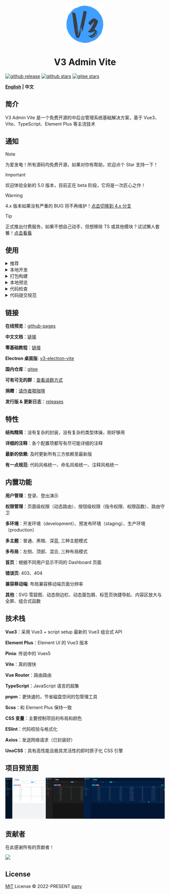 <div align="center">
  <img alt="logo" width="120" height="120" src="./src/common/assets/images/layouts/logo.png">
  <h1>V3 Admin Vite</h1>
</div>

[![github release](https://img.shields.io/github/v/release/un-pany/v3-admin-vite?style=flat)](https://github.com/un-pany/v3-admin-vite/releases)
[![github stars](https://img.shields.io/github/stars/un-pany/v3-admin-vite?style=flat)](https://github.com/un-pany/v3-admin-vite/stargazers)
[![gitee stars](https://gitee.com/un-pany/v3-admin-vite/badge/star.svg)](https://gitee.com/un-pany/v3-admin-vite/stargazers)

<b><a href="./README.md">English</a> | 中文</b>

## 简介

V3 Admin Vite 是一个免费开源的中后台管理系统基础解决方案，基于 Vue3、Vite、TypeScript、Element Plus 等主流技术

## 通知

> [!NOTE]
> 为爱发电！所有源码均免费开源，如果对你有帮助，欢迎点个 Star 支持一下！

> [!IMPORTANT]
> 欢迎体验全新的 5.0 版本，目前正在 beta 阶段，它将是一次匠心之作！

> [!WARNING]
> 4.x 版本如果没有严重的 BUG 将不再维护！[点击切换到 4.x 分支](https://github.com/un-pany/v3-admin-vite/tree/4.x)

> [!TIP]
> 正式推出付费服务，如果不想自己动手，但想移除 TS 或其他模块？试试懒人套餐！[点击看看](https://github.com/un-pany/v3-admin-vite/issues/225)

## 使用

<details>
<summary>推荐</summary>

<br>

- 新版 `Visual Studio Code`
- 安装 `.vscode/extensions.json` 文件中推荐的插件
- `node` 20.x 或 22+
- `pnpm` 9+

</details>

<details>
<summary>本地开发</summary>

<br>

```bash
# 克隆项目
git clone https://github.com/un-pany/v3-admin-vite.git

# 进入项目目录
cd v3-admin-vite

# 安装依赖
pnpm i

# 启动服务
pnpm dev
```

</details>

<details>
<summary>打包构建</summary>

<br>

```bash
# 打包构建预发布环境
pnpm build:staging

# 打包构建生产环境
pnpm build
```

</details>

<details>
<summary>本地预览</summary>

<br>

```bash
# 先执行打包构建命令生成 dist 目录后再执行以下预览命令
pnpm preview
```

</details>

<details>
<summary>代码检查</summary>

<br>

```bash
# 代码校验与格式化
pnpm lint

# 单元测试
pnpm test
```

</details>

<details>
<summary>代码提交规范</summary>

<br>

`feat` 新功能

`fix` 修复错误

`perf` 优化

`refactor` 重构代码

`docs` 文档和注释

`types` 类型相关

`test` 单测相关

`ci` 持续集成、工作流

`revert` 撤销更改

`chore` 琐事（更新依赖、修改配置等）

</details>

## 链接

**在线预览**：[github-pages](https://un-pany.github.io/v3-admin-vite)

**中文文档**：[链接](https://juejin.cn/post/7445151895121543209)

**零基础教程**：[链接](https://juejin.cn/column/7207659644487139387)

**Electron 桌面版**: [v3-electron-vite](https://github.com/un-pany/v3-electron-vite)

**国内仓库**：[gitee](https://gitee.com/un-pany/v3-admin-vite)

**可有可无的群**：[查看进群方式](https://github.com/un-pany/v3-admin-vite/issues/191)

**捐赠**：[请作者喝咖啡](https://github.com/un-pany/v3-admin-vite/issues/69)

**发行版 & 更新日志**：[releases](https://github.com/un-pany/v3-admin-vite/releases)

## 特性

**结构精简**：没有复杂的封装，没有复杂的类型体操，刚好够用

**详细的注释**：各个配置项都写有尽可能详细的注释

**最新的依赖**: 及时更新所有三方依赖至最新版

**有一点规范**: 代码风格统一、命名风格统一、注释风格统一

## 内置功能

**用户管理**：登录、登出演示

**权限管理**：页面级权限（动态路由）、按钮级权限（指令权限、权限函数）、路由守卫

**多环境**：开发环境（development）、预发布环境（staging）、生产环境（production）

**多主题**：普通、黑暗、深蓝, 三种主题模式

**多布局**：左侧、顶部、混合, 三种布局模式

**首页**：根据不同用户显示不同的 Dashboard 页面

**错误页**: 403、404

**兼容移动端**: 布局兼容移动端页面分辨率

**其他**：SVG 雪碧图、动态侧边栏、动态面包屑、标签页快捷导航、内容区放大与全屏、组合式函数

## 技术栈

**Vue3**：采用 Vue3 + script setup 最新的 Vue3 组合式 API

**Element Plus**：Element UI 的 Vue3 版本

**Pinia**: 传说中的 Vuex5

**Vite**：真的很快

**Vue Router**：路由路由

**TypeScript**：JavaScript 语言的超集

**pnpm**：更快速的，节省磁盘空间的包管理工具

**Scss**：和 Element Plus 保持一致

**CSS 变量**：主要控制项目的布局和颜色

**ESlint**：代码校验与格式化

**Axios**：发送网络请求（已封装好）

**UnoCSS**：具有高性能且极具灵活性的即时原子化 CSS 引擎

## 项目预览图

![preview](./src/common/assets/images/docs/preview.png)

## 贡献者

在此感谢所有的贡献者！

<a href="https://github.com/un-pany/v3-admin-vite/graphs/contributors">
  <img src="https://contrib.rocks/image?repo=un-pany/v3-admin-vite">
</a>

## License

[MIT](./LICENSE) License © 2022-PRESENT [pany](https://github.com/pany-ang)
